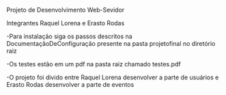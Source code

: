 Projeto de Desenvolvimento Web-Sevidor

Integrantes Raquel Lorena e Erasto Rodas

-Para instalação siga os passos descritos na DocumentaçãoDeConfiguração presente na pasta projetofinal no diretório raiz

-Os testes estão em um pdf na pasta raiz chamado testes.pdf

-O projeto foi divido entre Raquel Lorena desenvolver a parte de usuários e Erasto Rodas desenvolver a parte de eventos


